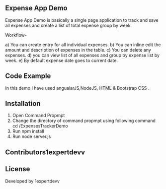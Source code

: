 ## Expense App Demo

Expense App Demo is basically a single page application to track and save all expenses and 
create a list of total expense group by week.

Workflow-

 a) You can create entry for all individual expenses.
 b) You can inline edit the amount and description of expenses in the table.
 c) You can delete any expenses.
 d) you can view list of all expenses and group by expense list by week.
 e) By default expense date goes to current date.
 
## Code Example

In this demo I have used angualarJS,NodeJS, HTML & Bootstrap CSS  .

## Installation

1. Open Command Propmpt
2. Change the directory of command propmpt using following command
   cd /ExpensesTrackerDemo
3. Run npm install
4. Run node server.js

## Contributors1expertdevv

## License

Developed by 1expertdevv